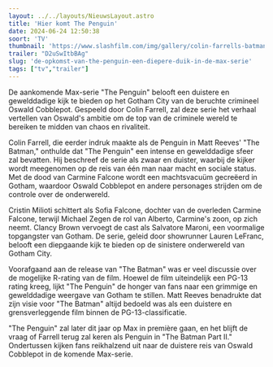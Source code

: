 ```yaml
---
layout: ../../layouts/NieuwsLayout.astro
title: 'Hier komt The Penguin'
date: 2024-06-24 12:50:38
soort: 'TV'
thumbnail: 'https://www.slashfilm.com/img/gallery/colin-farrells-batman-villain-starts-a-gotham-mob-war-in-the-penguin-trailer/the-penguin-struts-his-stuff-this-september-1718893954.jpg'
trailer: "D2uSwItbBAg"
slug: 'de-opkomst-van-the-penguin-een-diepere-duik-in-de-max-serie'
tags: ["tv","trailer"]
---
```


De aankomende Max-serie "The Penguin" belooft een duistere en gewelddadige kijk te bieden op het Gotham City van de beruchte crimineel Oswald Cobblepot. Gespeeld door Colin Farrell, zal deze serie het verhaal vertellen van Oswald's ambitie om de top van de criminele wereld te bereiken te midden van chaos en rivaliteit.

Colin Farrell, die eerder indruk maakte als de Penguin in Matt Reeves' "The Batman," onthulde dat "The Penguin" een intense en gewelddadige sfeer zal bevatten. Hij beschreef de serie als zwaar en duister, waarbij de kijker wordt meegenomen op de reis van één man naar macht en sociale status. Met de dood van Carmine Falcone wordt een machtsvacuüm gecreëerd in Gotham, waardoor Oswald Cobblepot en andere personages strijden om de controle over de onderwereld.

Cristin Milioti schittert als Sofia Falcone, dochter van de overleden Carmine Falcone, terwijl Michael Zegen de rol van Alberto, Carmine's zoon, op zich neemt. Clancy Brown vervoegt de cast als Salvatore Maroni, een voormalige topgangster van Gotham. De serie, geleid door showrunner Lauren LeFranc, belooft een diepgaande kijk te bieden op de sinistere onderwereld van Gotham City.

Voorafgaand aan de release van "The Batman" was er veel discussie over de mogelijke R-rating van de film. Hoewel de film uiteindelijk een PG-13 rating kreeg, lijkt "The Penguin" de honger van fans naar een grimmige en gewelddadige weergave van Gotham te stillen. Matt Reeves benadrukte dat zijn visie voor "The Batman" altijd bedoeld was als een duistere en grensverleggende film binnen de PG-13-classificatie.

"The Penguin" zal later dit jaar op Max in première gaan, en het blijft de vraag of Farrell terug zal keren als Penguin in "The Batman Part II." Ondertussen kijken fans reikhalzend uit naar de duistere reis van Oswald Cobblepot in de komende Max-serie.
